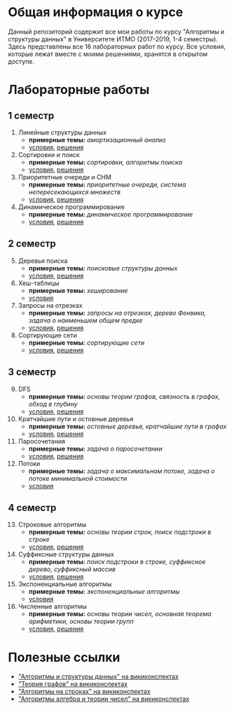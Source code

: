 # Общая информация о курсе

Данный репозиторий содержит все мои работы по курсу "Алгоритмы и структуры данных" в Университете ИТМО (2017-2019, 1-4 семестры). Здесь представлены все 16 лабораторных работ по курсу. Все условия, которые лежат вместе с моими решениями, хранятся в открытом доступе.

# Лабораторные работы

## 1 семестр

1. Линейные структуры данных
    * **примерные темы:** _амортизационный анализ_
    * [условия](lab01-linear/tasks.pdf), [решения](lab01-linear)
2. Сортировки и поиск
    * **примерные темы:** _сортировки, алгоритмы поиска_
    * [условия](lab02-sort/tasks.pdf), [решения](lab02-sort)
3. Приоритетные очереди и СНМ
    * **примерные темы:** _приоритетные очереди, система непересекающихся множеств_
    * [условия](lab03-heap-dsu/tasks.pdf), [решения](lab03-heap-dsu)
4. Динамическое программирование
    * **примерные темы:** _динамическое программирование_
    * [условия](lab04-dp/tasks.pdf), [решения](lab04-dp)

## 2 семестр

5. Деревья поиска
   * **примерные темы:** _поисковые структуры данных_
   * [условия](lab05-bst/tasks.pdf), [решения](lab05-bst)
6. Хеш-таблицы
   * **примерные темы:** _хеширование_
   * [условия](lab06-hash/tasks.pdf)
7. Запросы на отрезках
   * **примерные темы:** _запросы на отрезках, дерево Фенвика, задача о наименьшем общем предке_
   * [условия](lab07-segment/tasks.pdf), [решения](lab07-segment)
8. Сортирующие сети
   * **примерные темы:** _сортирующие сети_
   * [условия](lab08-sortnet/tasks.pdf), [решения](lab08-sortnet)

## 3 семестр

9. DFS
   * **примерные темы:** _основы теории графов, связность в графах, обход в глубину_
   * [условия](lab09-dfs/tasks.pdf), [решения](lab09-dfs)
10. Кратчайшие пути и остовные деревья
    * **примерные темы:** _остовные деревья, кратчайшие пути в графах_
    * [условия](lab10-shortest-spanning/tasks.pdf), [решения](lab10-shortest-spanning)
11. Паросочетания
    * **примерные темы:** _задача о паросочетании_
    * [условия](lab11-matching/tasks.pdf), [решения](lab11-matching)
12. Потоки
    * **примерные темы:** _задача о максимальном потоке, задача о потоке минимальной стоимости_
    * [условия](lab12-flow/tasks.pdf)

## 4 семестр

13. Строковые алгоритмы
    * **примерные темы:** _основы теории строк, поиск подстроки в строке_
    * [условия](lab13-strings/tasks.pdf), [решения](lab13-strings)
14. Суффиксные структуры данных
    * **примерные темы:** _поиск подстроки в строке, суффиксное дерево, суффиксный массив_
    * [условия](lab14-suffix/tasks.pdf), [решения](lab14-suffix)
15. Экспоненциальные алгоритмы
    * **примерные темы:** _экспоненциальные алгоритмы_
    * [условия](lab15-exp/tasks.pdf)
16. Численные алгоритмы
    * **примерные темы:** _основы теории чисел, основная теорема арифметики, основы теории групп_
    * [условия](lab16-numbers/tasks.pdf), [решения](lab16-numbers)

# Полезные ссылки

* ["Алгоритмы и структуры данных" на викиконспектах](http://neerc.ifmo.ru/wiki/index.php?title=%D0%90%D0%BB%D0%B3%D0%BE%D1%80%D0%B8%D1%82%D0%BC%D1%8B_%D0%B8_%D1%81%D1%82%D1%80%D1%83%D0%BA%D1%82%D1%83%D1%80%D1%8B_%D0%B4%D0%B0%D0%BD%D0%BD%D1%8B%D1%85)
* ["Теория графов" на викиконспектах](http://neerc.ifmo.ru/wiki/index.php?title=%D0%A2%D0%B5%D0%BE%D1%80%D0%B8%D1%8F_%D0%B3%D1%80%D0%B0%D1%84%D0%BE%D0%B2)
* ["Алгоритмы на строках" на викиконспектах](http://neerc.ifmo.ru/wiki/index.php?title=%D0%90%D0%BB%D0%B3%D0%BE%D1%80%D0%B8%D1%82%D0%BC%D1%8B_%D0%BD%D0%B0_%D1%81%D1%82%D1%80%D0%BE%D0%BA%D0%B0%D1%85)
* ["Алгоритмы алгебра и теории чисел" на викиконспектах](http://neerc.ifmo.ru/wiki/index.php?title=%D0%90%D0%BB%D0%B3%D0%BE%D1%80%D0%B8%D1%82%D0%BC%D1%8B_%D0%B0%D0%BB%D0%B3%D0%B5%D0%B1%D1%80%D1%8B_%D0%B8_%D1%82%D0%B5%D0%BE%D1%80%D0%B8%D0%B8_%D1%87%D0%B8%D1%81%D0%B5%D0%BB)